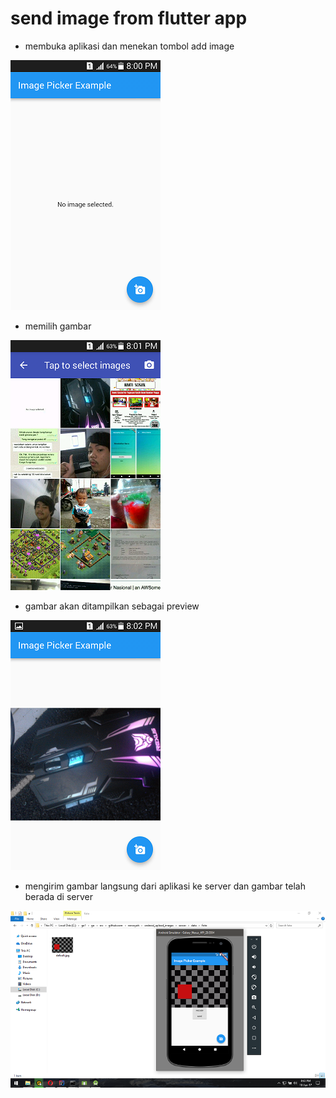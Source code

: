 # send image from flutter app


* membuka aplikasi dan menekan tombol add image



![GitHub Logo](1.png)


* memilih gambar



![GitHub Logo](2.png)


* gambar akan ditampilkan sebagai preview



![GitHub Logo](3.png)


* mengirim gambar langsung dari aplikasi ke server dan gambar telah berada di server




![GitHub Logo](4.png)


